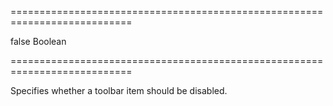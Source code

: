 ===========================================================================
<!--default-->false<!--/default-->
<!--type-->Boolean<!--/type-->
===========================================================================

<!--shortDescription-->
Specifies whether a toolbar item should be disabled.
<!--/shortDescription-->

<!--fullDescription-->

<!--/fullDescription-->